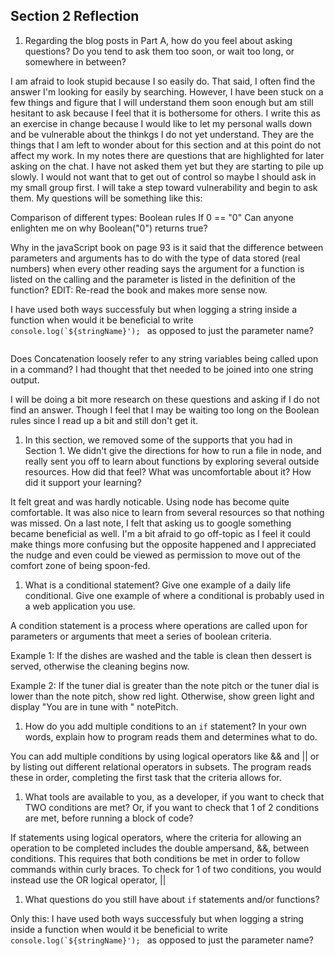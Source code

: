 ## Section 2 Reflection

1. Regarding the blog posts in Part A, how do you feel about asking questions? Do you tend to ask them too soon, or wait too long, or somewhere in between?

I am afraid to look stupid because I so easily do.  That said, I often find the answer I'm looking for easily by searching.  However, I have been stuck on a few things and figure that I will understand them soon enough but am still hesitant to ask because I feel that it is bothersome for others.  I write this as an exercise in change because I would like to let my personal walls down and be vulnerable about the thinkgs I do not yet understand.  They are the things that I am left to wonder about for this section and at this point do not affect my work.  In my notes there are questions that are highlighted for later asking on the chat.  I have not asked them yet but they are starting to pile up slowly.  I would not want that to get out of control so maybe I should ask in my small group first.  I will take a step toward vulnerability and begin to ask them. My questions will be something like this:

Comparison of different types: Boolean rules
If 0 == "0" Can anyone enlighten me on why Boolean("0") returns true?

Why in the javaScript book on page 93 is it said that the difference between parameters and arguments has to do with the type of data stored (real numbers) when every other reading says the argument for a function is listed on the calling and the parameter is listed in the definition of the function?  EDIT: Re-read the book and makes more sense now.

I have used both ways successfuly but when logging a string inside a function when would it be beneficial to write
```console.log(`${stringName}'); ```
as opposed to just the parameter name?
```console.log(stringName);
```

Does Concatenation loosely refer to any string variables being called upon in a command? I had thought that thet needed to be joined into one string output.

I will be doing a bit more research on these questions and asking if I do not find an answer.  Though I feel that I may be waiting too long on the Boolean rules since I read up a bit and still don't get it.


1. In this section, we removed some of the supports that you had in Section 1. We didn't give the directions for how to run a file in node, and really sent you off to learn about functions by exploring several outside resources. How did that feel? What was uncomfortable about it? How did it support your learning?

It felt great and was hardly noticable.  Using node has become quite comfortable.  It was also nice to learn from several resources so that nothing was missed. On a last note, I felt that asking us to google something became beneficial as well. I'm a bit afraid to go off-topic as I feel it could make things more confusing but the opposite happened and I appreciated the nudge and even could be viewed as permission to move out of the comfort zone of being spoon-fed.

1. What is a conditional statement? Give one example of a daily life conditional. Give one example of where a conditional is probably used in a web application you use.

A condition statement is a process where operations are called upon for parameters or arguments that meet a series of boolean criteria.

Example 1:
If the dishes are washed and the table is clean then dessert is served, otherwise the cleaning begins now.

Example 2:
If the tuner dial is greater than the note pitch or the tuner dial is lower than the note pitch, show red light.  Otherwise, show green light and display "You are in tune with " notePitch.




1. How do you add multiple conditions to an `if` statement? In your own words, explain how to program reads them and determines what to do.

You can add multiple conditions by using logical operators like && and || or by listing out different relational operators in subsets.
The program reads these in order, completing the first task that the criteria allows for.

1. What tools are available to you, as a developer, if you want to check that TWO conditions are met? Or, if you want to check that 1 of 2 conditions are met, before running a block of code? 

If statements using logical operators, where the criteria for allowing an operation to be completed includes the double ampersand, &&, between conditions.  This requires that both conditions be met in order to follow commands within curly braces. To check for 1 of two conditions, you would instead use the OR logical operator, ||


1. What questions do you still have about `if` statements and/or functions?

Only this:
I have used both ways successfuly but when logging a string inside a function when would it be beneficial to write
```console.log(`${stringName}'); ```
as opposed to just the parameter name?

```console.log(stringName);
```

